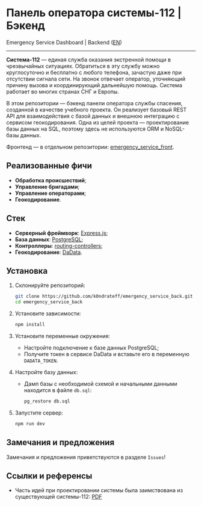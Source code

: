 # Панель оператора системы-112 | Бэкенд
Emergency Service Dashboard | Backend ([EN](./README_en.md))

---

**Система-112** — единая служба оказания экстренной помощи в чрезвычайных ситуациях. Обратиться в эту службу можно 
круглосуточно и бесплатно с любого телефона, зачастую даже при отсутствии сигнала сети. На звонок отвечает оператор, 
уточняющий причину вызова и координирующий дальнейшую помощь. Система работает во многих странах СНГ и Европы.

В этом репозитории — бэкенд панели оператора службы спасения, созданной в качестве учебного проекта. Он реализует 
базовый REST API для взаимодействия с базой данных и внешнюю интеграцию с сервисом геокодирования. Одна из целей 
проекта — проектирование базы данных на SQL, поэтому здесь не используются ORM и NoSQL-базы данных.

Фронтенд — в отдельном репозитории: [emergency_service_front](https://github.com/k0ndrateff/emergency_service_front).

## Реализованные фичи

- **Обработка происшествий**;
- **Управление бригадами**;
- **Управление операторами**;
- **Геокодирование**.

## Стек

- **Серверный фреймворк**: [Express.js](https://expressjs.com/);
- **База данных**: [PostgreSQL](https://www.postgresql.org/);
- **Контроллеры**: [routing-controllers](https://github.com/typestack/routing-controllers);
- **Геокодирование**: [DaData](https://dadata.ru/).

## Установка

1. Склонируйте репозиторий:
   ```bash
   git clone https://github.com/k0ndrateff/emergency_service_back.git
   cd emergency_service_back
   ```

2. Установите зависимости:
   ```bash
   npm install
   ```

3. Установите переменные окружения:
    - Настройте подключение к базе данных PostgreSQL;
    - Получите токен в сервисе DaData и вставьте его в переменную `DADATA_TOKEN`.

4. Настройте базу данных:
    - Дамп базы с необходимой схемой и начальными данными находится в файле `db.sql`:
      ```bash
      pg_restore db.sql
      ```

5. Запустите сервер:
   ```bash
   npm run dev
   ```

## Замечания и предложения

Замечания и предложения приветствуются в разделе `Issues`!

## Ссылки и референсы

- Часть идей при проектировании системы была заимствована из существующей системы-112: [PDF](https://protei.ru/sites/default/files/2024-03/RP_S_112_2024.pdf)
